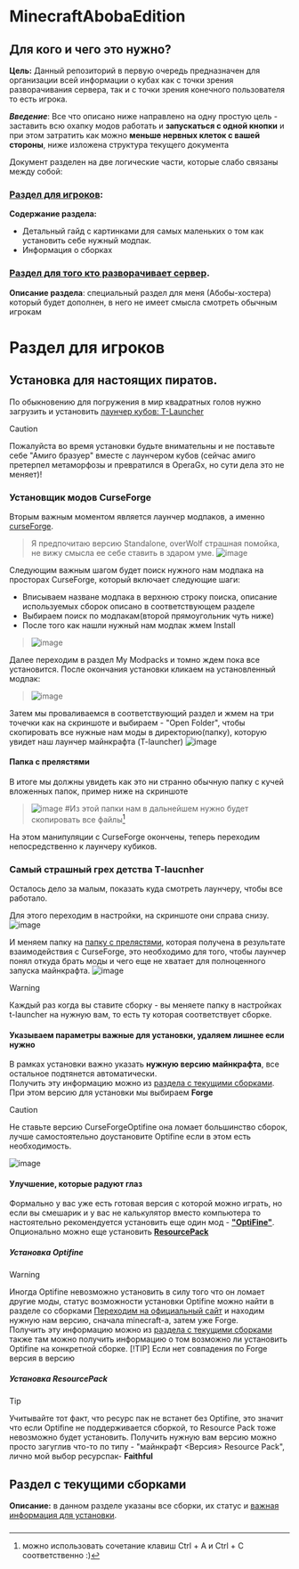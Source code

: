# MinecraftAbobaEdition
## Для кого и чего это нужно?
**Цель:** Данный репозиторий в первую очередь предназначен для организации всей информации о кубах как с точки зрения разворачивания сервера, так и с точки зрения конечного пользователя то есть игрока.

**_Введение_**: Все что описано ниже направлено на одну простую цель - заставить всю охапку модов работать и **запускаться с одной кнопки** и при этом затратить как можно **меньше нервных клеток с вашей стороны**, ниже изложена структура текущего документа 

Документ разделен на две логические части, которые слабо связаны между собой:
### [Раздел для игроков](#раздел-для-игроков):

**Содержание раздела:**  
  - Детальный гайд с картинками для самых маленьких о том как установить себе нужный модпак.
  - Информация о сборках
### [Раздел для того кто разворачивает сервер](#раздел-для-того-кто-разворачивает-сервер).

**Описание раздела**: специальный раздел для меня (Абобы-хостера) который будет дополнен, в него не имеет смысла смотреть обычным игрокам

# Раздел для игроков
## Установка для настоящих пиратов.
По обыкновению для погружения в мир квадратных голов нужно загрузить и установить [лаунчер кубов: T-Launcher](https://tlauncher.org/)
>[!CAUTION]
>Пожалуйста во время установки будьте внимательны и не поставьте себе "Амиго бразуер" вместе с лаунчером кубов (сейчас амиго претерпел метаморфозы и превратился в OperaGx, но сути дела это не меняет)!
### Установщик модов CurseForge
Вторым важным моментом является лаунчер модпаков, а именно [curseForge](https://www.curseforge.com/download/app).
> Я предпочитаю версию Standalone, overWolf страшная помойка, не вижу смысла ее себе ставить в здаром уме.
> ![image](https://github.com/user-attachments/assets/e99a8787-583c-40d8-891a-67e8043b8831)

Следующим важным шагом будет поиск нужного нам модпака на просторах CurseForge, который включает следующие шаги:
- Вписываем назване модпака в верхнюю строку поиска, описание используемых сборок описано в соответствующем разделе
- Выбираем поиск по модпакам(второй прямоугольник чуть ниже)
- После того как нашли нужный нам модпак жмем Install
>   ![image](https://github.com/user-attachments/assets/de552864-a8d0-4621-b6d0-c90927c1d87d)

Далее переходим в раздел My Modpacks и томно ждем пока все установится. После окончания установки кликаем на установленный модпак:
> ![image](https://github.com/user-attachments/assets/c007b94a-ead3-4bb1-a44b-7d4ac219cc01)

Затем мы проваливаемся в соответствующий раздел и жмем на три точечки как на скриншоте и выбираем - "Open Folder", чтобы скопировать все нужные нам моды в директорию(папку), которую увидет наш лаунчер майнкрафта (T-launcher)
![image](https://github.com/user-attachments/assets/1d19ca41-a6b5-4985-9927-3451bd6e2ab4)
#### Папка с прелястями
В итоге мы должны увидеть как это ни странно обычную папку с кучей вложенных папок, пример ниже на скриншоте
> ![image](https://github.com/user-attachments/assets/6d3cef42-df4b-49e1-8b92-b2f84b337b42)
#Из этой папки нам в дальнейшем нужно будет скопировать все файлы[^1]
[^1]: можно использовать сочетание клавиш Ctrl + A и Ctrl + C соответственно :)

На этом манипуляции с CurseForge окончены, теперь переходим непосредственно к лаунчеру кубиков.

### Самый страшный грех детства T-laucnher
Осталось дело за малым, показать куда смотреть лаунчеру, чтобы все работало. 

Для этого переходим в настройки, на скриншоте они справа снизу.
![image](https://github.com/user-attachments/assets/b054eb3e-a9ec-493c-afc1-972a702f09e6)

И меняем папку на [папку с прелястями](#папка-с-прелястями), которая получена в результате взаимодействия с CurseForge, это необходимо для того, чтобы лаунчер понял откуда брать моды и чего еще не хватает для полноценного запуска майнкрафта.
![image](https://github.com/user-attachments/assets/20a44cdd-6435-4a5a-bce0-2bedd4e061cc)
>[!WARNING]
> Каждый раз когда вы ставите сборку - вы меняете папку в настройках t-launcher на нужную вам, то есть ту которая соответствует сборке.

#### Указываем параметры важные для установки, удаляем лишнее если нужно
В рамках установки важно указать **нужную версию майнкрафта**, все остальное подтянется автоматически.  
Получить эту информацию можно из [раздела с текущими сборками](url).  
При этом версию для установки мы выбираем **Forge**  

>[!CAUTION]
>Не ставьте версию CurseForgeOptifine она ломает большинство сборок, лучше самостоятельно доустановите Optifine если в этом есть необходимость.

![image](https://github.com/user-attachments/assets/45f2ea52-758d-4372-bf90-26f396166cb9)

#### Улучшение, которые радуют глаз
Формально у вас уже есть готовая версия с которой можно играть, но если вы смешарик и у вас не калькулятор вместо компьютера то настоятельно рекомендуется установить еще один мод - [**"OptiFine"**](#установка-optifine). \
Опционально можно еще установить [**ResourcePack**](#установка-resourcepack)
##### Установка Optifine
>[!WARNING]
>Иногда Optifine невозможно установить в силу того что он ломает другие моды, статус возможности установки Optifine можно найти в разделе со сборками
[Переходим на официальный сайт](https://optifine.net/downloads) и находим нужную нам версию, сначала minecraft-а, затем уже Forge. \
Получить эту информацию можно из [раздела с текущими сборками](url) также там можно получить информацию о том возможно ли установить Optifine на конкретной сборке.
>[!TIP]
>Если нет совпадения по Forge версия в версию
##### Установка ResourcePack
>[!TIP]
>Учитывайте тот факт, что ресурс пак не встанет без Optifine, это значит что если Optifine не поддерживается сборкой, то Resource Pack тоже невозможно будет установить.
>Получить нужную вам версию можно просто загуглив что-то по типу - "майнкрафт <Версия> Resource Pack", лично мой выбор ресурспак- **Faithful**

## Раздел с текущими сборками
**Описание:** в данном разделе указаны все сборки, их статус и [важная информация для установки](#укзываем-параметры-важные-для-установки).
### 
